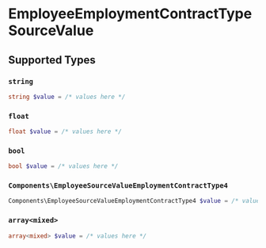 # EmployeeEmploymentContractTypeSourceValue


## Supported Types

### `string`

```php
string $value = /* values here */
```

### `float`

```php
float $value = /* values here */
```

### `bool`

```php
bool $value = /* values here */
```

### `Components\EmployeeSourceValueEmploymentContractType4`

```php
Components\EmployeeSourceValueEmploymentContractType4 $value = /* values here */
```

### `array<mixed>`

```php
array<mixed> $value = /* values here */
```

